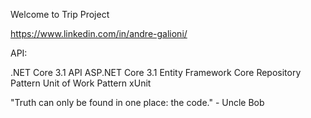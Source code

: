 Welcome to Trip Project

https://www.linkedin.com/in/andre-galioni/

API:

.NET Core 3.1
API ASP.NET Core 3.1
Entity Framework Core
Repository Pattern
Unit of Work Pattern
xUnit

"Truth can only be found in one place: the code." - Uncle Bob
